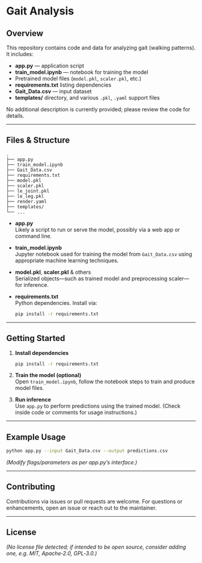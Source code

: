 # Gait Analysis

## Overview
This repository contains code and data for analyzing gait (walking patterns). It includes:
- **app.py** — application script
- **train_model.ipynb** — notebook for training the model
- Pretrained model files (`model.pkl`, `scaler.pkl`, etc.)
- **requirements.txt** listing dependencies
- **Gait_Data.csv** — input dataset
- **templates/** directory, and various `.pkl`, `.yaml` support files

No additional description is currently provided; please review the code for details.

---

## Files & Structure

```
.
├── app.py
├── train_model.ipynb
├── Gait_Data.csv
├── requirements.txt
├── model.pkl
├── scaler.pkl
├── le_joint.pkl
├── le_leg.pkl
├── render.yaml
├── templates/
└── ...
```

- **app.py**  
  Likely a script to run or serve the model, possibly via a web app or command line.

- **train_model.ipynb**  
  Jupyter notebook used for training the model from `Gait_Data.csv` using appropriate machine learning techniques.

- **model.pkl**, **scaler.pkl** & others  
  Serialized objects—such as trained model and preprocessing scaler—for inference.

- **requirements.txt**  
  Python dependencies. Install via:
  ```bash
  pip install -r requirements.txt
  ```

---

## Getting Started

1. **Install dependencies**  
   ```bash
   pip install -r requirements.txt
   ```

2. **Train the model (optional)**  
   Open `train_model.ipynb`, follow the notebook steps to train and produce model files.

3. **Run inference**  
   Use `app.py` to perform predictions using the trained model. (Check inside code or comments for usage instructions.)

---

## Example Usage

```bash
python app.py --input Gait_Data.csv --output predictions.csv
```

*(Modify flags/parameters as per app.py’s interface.)*

---

## Contributing

Contributions via issues or pull requests are welcome. For questions or enhancements, open an issue or reach out to the maintainer.

---

## License

*(No license file detected; if intended to be open source, consider adding one, e.g. MIT, Apache‑2.0, GPL‑3.0.)*
